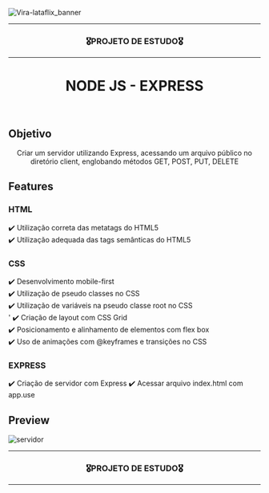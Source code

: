 ![Vira-lataflix_banner](https://user-images.githubusercontent.com/68918326/157784258-f3a14645-8d67-4e71-89d4-38559ae545e9.PNG)

<hr>
<h3 align="center">🎖️PROJETO DE ESTUDO🎖️</h3>
<hr>

<h1 align="center">NODE JS - EXPRESS</h1>
<br>


## Objetivo
<p align="center">
  Criar um servidor utilizando Express, acessando um arquivo público no diretório client, englobando métodos GET, POST, PUT, DELETE</p>


## Features

  ### HTML
  ✔️ Utilização correta das metatags do HTML5<br>
  ✔️ Utilização adequada das tags semânticas do HTML5 <br>
  
  ### CSS
  ✔️ Desenvolvimento mobile-first <br>
  ✔️ Utilização de pseudo classes no CSS <br>
  ✔️ Utilização de variáveis na pseudo classe root no CSS <br>'
  ✔️ Criação de layout com CSS Grid <br>
  ✔️ Posicionamento e alinhamento de elementos com flex box <br>
  ✔️ Uso de animações com @keyframes e transições no CSS <br>
  
  ### EXPRESS
  ✔️ Criação de servidor com Express
  ✔️ Acessar arquivo index.html com app.use
  
  
## Preview

![servidor](https://user-images.githubusercontent.com/68918326/174094618-5f90c978-3986-4764-9d22-e2e871ac8af9.gif)

<hr>
<h3 align="center">🎖️PROJETO DE ESTUDO🎖️</h3>
<hr>
